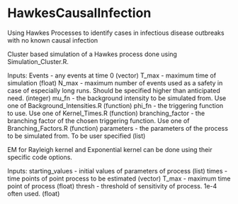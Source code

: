 # HawkesCausalInfection
Using Hawkes Processes to identify cases in infectious disease outbreaks with no known causal infection

Cluster based simulation of a Hawkes process done using Simulation_Cluster.R.

Inputs:
Events - any events at time 0 (vector)
T_max - maximum time of simulation (float)
N_max - maximum number of events used as a safety in case of especially long runs. Should be specified higher than anticipated need. (integer)
mu_fn - the background intensity to be simulated from. Use one of Background_Intensities.R (function)
phi_fn - the triggering function to use. Use one of Kernel_Times.R (function)
branching_factor - the branching factor of the chosen triggering function. Use one of Branching_Factors.R (function)
parameters - the parameters of the process to be simulated from. To be user specified (list)

EM for Rayleigh kernel and Exponential kernel can be done using their specific code options.

Inputs:
starting_values -  initial values of parameters of process (list)
times - time points of point process to be estimated (vector)
T_max - maximum time point of process (float)
thresh - threshold of sensitivity of process. 1e-4 often used. (float)
